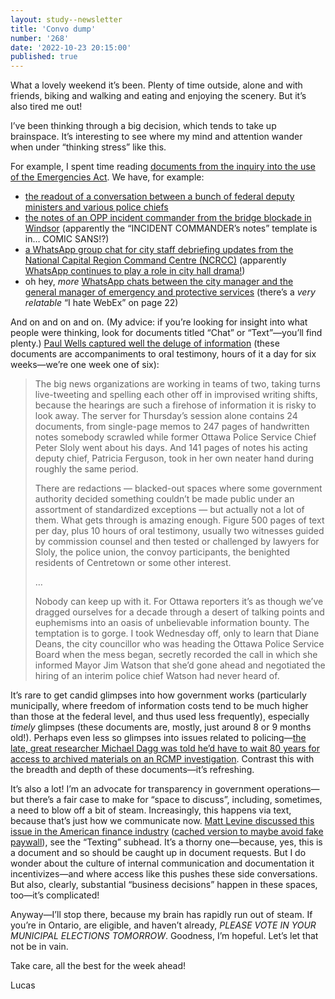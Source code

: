 ```yaml
---
layout: study--newsletter
title: 'Convo dump'
number: '268'
date: '2022-10-23 20:15:00'
published: true
---
```


What a lovely weekend it’s been. Plenty of time outside, alone and with friends, biking and walking and eating and enjoying the scenery. But it’s also tired me out!

I’ve been thinking through a big decision, which tends to take up brainspace. It’s interesting to see where my mind and attention wander when under “thinking stress” like this.

For example, I spent time reading [documents from the inquiry into the use of the Emergencies Act](https://publicorderemergencycommission.ca/documents/presentations-overview-reports-and-exhibits/). We have, for example:

- [the readout of a conversation between a bunch of federal deputy ministers and various police chiefs](https://publicorderemergencycommission.ca/files/exhibits/OPP00001521.pdf)
- [the notes of an OPP incident commander from the bridge blockade in Windsor](https://publicorderemergencycommission.ca/files/exhibits/OPP00004543.pdf) (apparently the “INCIDENT COMMANDER’s notes” template is in… COMIC SANS!?)
- [a WhatsApp group chat for city staff debriefing updates from the National Capital Region Command Centre (NCRCC)](https://publicorderemergencycommission.ca/files/exhibits/OTT00010455.0001.pdf) (apparently [WhatsApp continues to play a role in city hall drama!](https://www.cbc.ca/news/canada/ottawa/whats-app-commission-2019-evidence-watson-manconi-chain-1.6511838))
- oh hey, _more_ [WhatsApp chats between the city manager and the general manager of emergency and protective services](https://publicorderemergencycommission.ca/files/exhibits/OTT00029632.0001.pdf) (there’s a _very relatable_ “I hate WebEx” on page 22)

And on and on and on. (My advice: if you’re looking for insight into what people were thinking, look for documents titled “Chat” or “Text”—you’ll find plenty.) [Paul Wells captured well the deluge of information](https://paulwells.substack.com/p/your-call-may-be-recorded) (these documents are accompaniments to oral testimony, hours of it a day for six weeks—we’re one week one of six):

> The big news organizations are working in teams of two, taking turns live-tweeting and spelling each other off in improvised writing shifts, because the hearings are such a firehose of information it is risky to look away. The server for Thursday’s session alone contains 24 documents, from single-page memos to 247 pages of handwritten notes somebody scrawled while former Ottawa Police Service Chief Peter Sloly went about his days. And 141 pages of notes his acting deputy chief, Patricia Ferguson, took in her own neater hand during roughly the same period.
>
> There are redactions — blacked-out spaces where some government authority decided something couldn’t be made public under an assortment of standardized exceptions — but actually not a lot of them. What gets through is amazing enough. Figure 500 pages of text per day, plus 10 hours of oral testimony, usually two witnesses guided by commission counsel and then tested or challenged by lawyers for Sloly, the police union, the convoy participants, the benighted residents of Centretown or some other interest.
>
> …
> 
> Nobody can keep up with it. For Ottawa reporters it’s as though we’ve dragged ourselves for a decade through a desert of talking points and euphemisms into an oasis of unbelievable information bounty. The temptation is to gorge. I took Wednesday off, only to learn that Diane Deans, the city councillor who was heading the Ottawa Police Service Board when the mess began, secretly recorded the call in which she informed Mayor Jim Watson that she’d gone ahead and negotiated the hiring of an interim police chief Watson had never heard of.

It’s rare to get candid glimpses into how government works (particularly municipally, where freedom of information costs tend to be much higher than those at the federal level, and thus used less frequently), especially _timely_ glimpses (these documents are, mostly, just around 8 or 9 months old!). Perhaps even less so glimpses into issues related to policing—[the late, great researcher Michael Dagg was told he’d have to wait 80 years for access to archived materials on an RCMP investigation](https://www.theglobeandmail.com/canada/article-80-years-to-unseal-rcmp-documents-what-one-researchers-death-says/). Contrast this with the breadth and depth of these documents—it’s refreshing.

It’s also a lot! I’m an advocate for transparency in government operations—but there’s a fair case to make for “space to discuss”, including, sometimes, a need to blow off a bit of steam. Increasingly, this happens via text, because that’s just how we communicate now. [Matt Levine discussed this issue in the American finance industry](https://www.bloomberg.com/opinion/articles/2022-09-28/the-deli-was-allegedly-a-fraud) ([cached version to maybe avoid fake paywall](http://webcache.googleusercontent.com/search?q=cache:3JYg_w4JNm4J:https://www.bloomberg.com/opinion/articles/2022-09-28/the-deli-was-allegedly-a-fraud&lr=lang_en%7Clang_fr&hl=en&gl=ca&tbs=lr:lang_1en%7Clang_1fr&strip=0&vwsrc=0)), see the “Texting” subhead. It’s a thorny one—because, yes, this is a document and so should be caught up in document requests. But I do wonder about the culture of internal communication and documentation it incentivizes—and where access like this pushes these side conversations. But also, clearly, substantial “business decisions” happen in these spaces, too—it’s complicated!

Anyway—I’ll stop there, because my brain has rapidly run out of steam. If you’re in Ontario, are eligible, and haven’t already, _PLEASE VOTE IN YOUR MUNICIPAL ELECTIONS TOMORROW_. Goodness, I’m hopeful. Let’s let that not be in vain.

Take care, all the best for the week ahead!

Lucas

